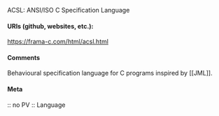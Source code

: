 ACSL: ANSI/ISO C Specification Language

#### URIs (github, websites, etc.):
https://frama-c.com/html/acsl.html

#### Comments
Behavioural specification language for C programs inspired by [[JML]].

#### Meta
:: no PV
:: Language